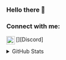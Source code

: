 ### Hello there 👋

### Connect with me:
[<img align="left" width="22px" src="https://cdn.jsdelivr.net/npm/simple-icons@v3/icons/discord.svg" />][Discord]
<br/>

<details>
  <summary>GitHub Stats</summary>
  <img align="left" src="https://github-readme-stats.vercel.app/api?username=RadonCoding&hide_border=true&show_icons=true&include_all_commits=true&show_icons=true&title_color=fff&icon_color=ff0000&text_color=9f9f9f&bg_color=00000000" />
  <img align="left" src="https://github-readme-stats.vercel.app/api?username=RadonCoding&hide_border=true&show_icons=true&include_all_commits=true&show_icons=true&title_color=fff&icon_color=ff0000&text_color=9f9f9f&bg_color=00000000" />
</details>
